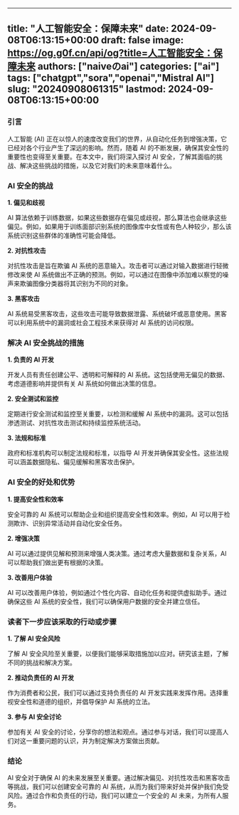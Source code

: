 
---
title: "人工智能安全：保障未来"
date: 2024-09-08T06:13:15+00:00
draft: false
image: https://og.g0f.cn/api/og?title=人工智能安全：保障未来
authors: ["naiveのai"]
categories: ["ai"]
tags: ["chatgpt","sora","openai","Mistral AI"]
slug: "20240908061315"
lastmod: 2024-09-08T06:13:15+00:00
---
### 引言

人工智能 (AI) 正在以惊人的速度改变我们的世界，从自动化任务到增强决策，它已经对各个行业产生了深远的影响。然而，随着 AI 的不断发展，确保其安全性的重要性也变得至关重要。在本文中，我们将深入探讨 AI 安全，了解其面临的挑战、解决这些挑战的措施，以及它对我们的未来意味着什么。

### AI 安全的挑战

**1. 偏见和歧视**

AI 算法依赖于训练数据，如果这些数据存在偏见或歧视，那么算法也会继承这些偏见。例如，如果用于训练面部识别系统的图像库中女性或有色人种较少，那么该系统识别这些群体的准确性可能会降低。

**2. 对抗性攻击**

对抗性攻击是旨在欺骗 AI 系统的恶意输入。攻击者可以通过对输入数据进行轻微修改来使 AI 系统做出不正确的预测。例如，可以通过在图像中添加难以察觉的噪声来欺骗图像分类器将其识别为不同的对象。

**3. 黑客攻击**

AI 系统易受黑客攻击，这些攻击可能导致数据泄露、系统破坏或恶意使用。黑客可以利用系统中的漏洞或社会工程技术来获得对 AI 系统的访问权限。

### 解决 AI 安全挑战的措施

**1. 负责的 AI 开发**

开发人员有责任创建公平、透明和可解释的 AI 系统。这包括使用无偏见的数据、考虑道德影响并提供有关 AI 系统如何做出决策的信息。

**2. 安全测试和监控**

定期进行安全测试和监控至关重要，以检测和缓解 AI 系统中的漏洞。这可以包括渗透测试、对抗性攻击测试和持续监控系统活动。

**3. 法规和标准**

政府和标准机构可以制定法规和标准，以指导 AI 开发并确保其安全性。这些法规可以涵盖数据隐私、偏见缓解和黑客攻击保护。

### AI 安全的好处和优势

**1. 提高安全性和效率**

安全可靠的 AI 系统可以帮助企业和组织提高安全性和效率。例如，AI 可以用于检测欺诈、识别异常活动并自动化安全任务。

**2. 增强决策**

AI 可以通过提供见解和预测来增强人类决策。通过考虑大量数据和复杂关系，AI 可以帮助我们做出更有根据的决策。

**3. 改善用户体验**

AI 可以改善用户体验，例如通过个性化内容、自动化任务和提供虚拟助手。通过确保这些 AI 系统的安全性，我们可以确保用户数据的安全并建立信任。

### 读者下一步应该采取的行动或步骤

**1. 了解 AI 安全风险**

了解 AI 安全风险至关重要，以便我们能够采取措施加以应对。研究该主题，了解不同的挑战和解决方案。

**2. 推动负责任的 AI 开发**

作为消费者和公民，我们可以通过支持负责任的 AI 开发实践来发挥作用。选择重视安全性和道德的组织，并倡导保护 AI 系统的立法。

**3. 参与 AI 安全讨论**

参加有关 AI 安全的讨论，分享你的想法和观点。通过参与对话，我们可以提高人们对这一重要问题的认识，并为制定解决方案做出贡献。

### 结论

AI 安全对于确保 AI 的未来发展至关重要。通过解决偏见、对抗性攻击和黑客攻击等挑战，我们可以创建安全可靠的 AI 系统，从而为我们带来好处并保护我们免受风险。通过合作和负责任的行动，我们可以建立一个安全的 AI 未来，为所有人服务。